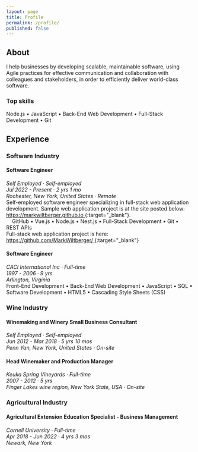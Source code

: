 ```yaml
---
layout: page
title: Profile
permalink: /profile/
published: false
---
```

<link rel="stylesheet" href="https://use.fontawesome.com/releases/v6.6.0/css/all.css">

## About

I help businesses by developing scalable, maintainable software, using Agile practices for effective communication and collaboration with colleagues and stakeholders, in order to efficiently deliver world-class software.

### Top skills

Node.js • JavaScript • Back-End Web Development • Full-Stack Development • Git

## Experience

### Software Industry

#### Software Engineer

_Self Employed · Self-employed_  
_Jul 2022 - Present · 2 yrs 1 mo_  
*Rochester, New York, United States · Remote*  
Self-employed software engineer specializing in full-stack web application development. Sample web application project is at the site posted below: [https://markwiltberger.github.io <i class="fa fa-arrow-up-right-from-square" style="font-size: 0.73em;" aria-hidden="true"></i>](https://markwiltberger.github.io){:target="_blank"}.  
&nbsp;&nbsp;&nbsp;&nbsp;GitHub • Vue.js • Node.js • Nest.js • Full-Stack Development • Git • REST APIs  
Full-stack web application project is here: [https://github.com/MarkWiltberger/ <i class="fa fa-arrow-up-right-from-square" style="font-size: 0.73em;" aria-hidden="true"></i>](https://github.com/MarkWiltberger/){:target="_blank"}

#### Software Engineer

_CACI International Inc · Full-time_  
_1997 - 2006 · 9 yrs_  
_Arlington, Virginia_  
 Front-End Development • Back-End Web Development • JavaScript • SQL • Software Development • HTML5 • Cascading Style Sheets (CSS)

### Wine Industry

#### Winemaking and Winery Small Business Consultant

_Self Employed · Self-employed_  
_Jun 2012 - Mar 2018 · 5 yrs 10 mos_  
_Penn Yan, New York, United States · On-site_

#### Head Winemaker and Production Manager

_Keuka Spring Vineyards · Full-time_  
_2007 - 2012 · 5 yrs_  
_Finger Lakes wine region, New York State, USA · On-site_

### Agricultural Industry

#### Agricultural Extension Education Specialist - Business Management

_Cornell University · Full-time_  
_Apr 2018 - Jun 2022 · 4 yrs 3 mos_  
_Newark, New York_
